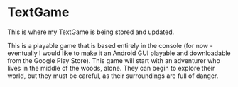 # TextGame
This is where my TextGame is being stored and updated.

This is a playable game that is based entirely in the console (for now - eventually
I would like to make it an Android GUI playable and downloadable from the 
Google Play Store). 
This game will start with an adventurer who lives in the middle of the woods,
alone. They can begin to explore their world, but they must be careful,
as their surroundings are full of danger. 
